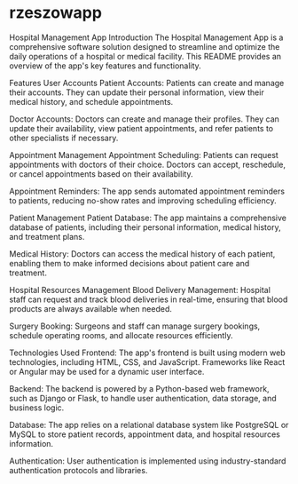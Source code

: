 # rzeszowapp

Hospital Management App
Introduction
The Hospital Management App is a comprehensive software solution designed to streamline and optimize the daily operations of a hospital or medical facility. This README provides an overview of the app's key features and functionality.

Features
User Accounts
Patient Accounts: Patients can create and manage their accounts. They can update their personal information, view their medical history, and schedule appointments.

Doctor Accounts: Doctors can create and manage their profiles. They can update their availability, view patient appointments, and refer patients to other specialists if necessary.

Appointment Management
Appointment Scheduling: Patients can request appointments with doctors of their choice. Doctors can accept, reschedule, or cancel appointments based on their availability.

Appointment Reminders: The app sends automated appointment reminders to patients, reducing no-show rates and improving scheduling efficiency.

Patient Management
Patient Database: The app maintains a comprehensive database of patients, including their personal information, medical history, and treatment plans.

Medical History: Doctors can access the medical history of each patient, enabling them to make informed decisions about patient care and treatment.

Hospital Resources Management
Blood Delivery Management: Hospital staff can request and track blood deliveries in real-time, ensuring that blood products are always available when needed.

Surgery Booking: Surgeons and staff can manage surgery bookings, schedule operating rooms, and allocate resources efficiently.

Technologies Used
Frontend: The app's frontend is built using modern web technologies, including HTML, CSS, and JavaScript. Frameworks like React or Angular may be used for a dynamic user interface.

Backend: The backend is powered by a Python-based web framework, such as Django or Flask, to handle user authentication, data storage, and business logic.

Database: The app relies on a relational database system like PostgreSQL or MySQL to store patient records, appointment data, and hospital resources information.

Authentication: User authentication is implemented using industry-standard authentication protocols and libraries.
